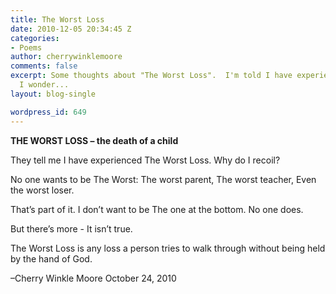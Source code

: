 ```yaml
---
title: The Worst Loss
date: 2010-12-05 20:34:45 Z
categories:
- Poems
author: cherrywinklemoore
comments: false
excerpt: Some thoughts about "The Worst Loss".  I'm told I have experienced it but
  I wonder...
layout: blog-single

wordpress_id: 649
---
```


**THE WORST LOSS – the death of a child**

They tell me
I have experienced
The Worst Loss.
Why do I recoil?

No one wants to be
The Worst:
The worst parent,
The worst teacher,
Even the worst loser.

That’s part of it.
I don’t want to be
The one at the bottom.
No one does.

But there’s more -
It isn’t true.

The Worst Loss
is any loss
a person tries to walk through
without being held
by the hand of God.

–Cherry Winkle Moore
October 24, 2010
